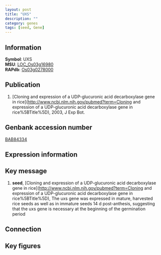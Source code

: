 ```yaml
---
layout: post
title: "UXS"
description: ""
category: genes
tags: [seed, Gene]
---
```


## Information
__Symbol__: UXS  
__MSU__: [LOC_Os03g16980](http://rice.plantbiology.msu.edu/cgi-bin/ORF_infopage.cgi?orf=LOC_Os03g16980)  
__RAPdb__: [Os03g0278000](http://rapdb.dna.affrc.go.jp/viewer/gbrowse_details/irgsp1?name=Os03g0278000)  

## Publication
1. [Cloning and expression of a UDP-glucuronic acid decarboxylase gene in rice](http://www.ncbi.nlm.nih.gov/pubmed?term=Cloning and expression of a UDP-glucuronic acid decarboxylase gene in rice%5BTitle%5D), 2003, J Exp Bot.

## Genbank accession number
[BAB84334](http://www.ncbi.nlm.nih.gov/nuccore/BAB84334)  

## Expression information

## Key message
1. __seed__, [Cloning and expression of a UDP-glucuronic acid decarboxylase gene in rice](http://www.ncbi.nlm.nih.gov/pubmed?term=Cloning and expression of a UDP-glucuronic acid decarboxylase gene in rice%5BTitle%5D),  The uxs gene was expressed in mature, harvested rice seeds as well as in immature seeds 14 d post-anthesis, suggesting that the uxs gene is necessary at the beginning of the germination period

## Connection

## Key figures


